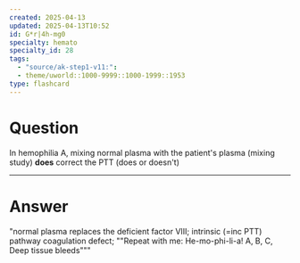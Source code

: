 ```yaml
---
created: 2025-04-13
updated: 2025-04-13T10:52
id: G*r|4h-mg0
specialty: hemato
specialty_id: 28
tags:
  - "source/ak-step1-v11:": 
  - theme/uworld::1000-9999::1000-1999::1953
type: flashcard
---
```


# Question
In hemophilia A, mixing normal plasma with the patient's plasma (mixing study) **does** correct the PTT (does or doesn't)

---

# Answer
"normal plasma replaces the deficient factor VIII; intrinsic (=inc PTT) pathway coagulation defect; ""Repeat with me: He-mo-phi-li-a! A, B, C, Deep tissue bleeds"""